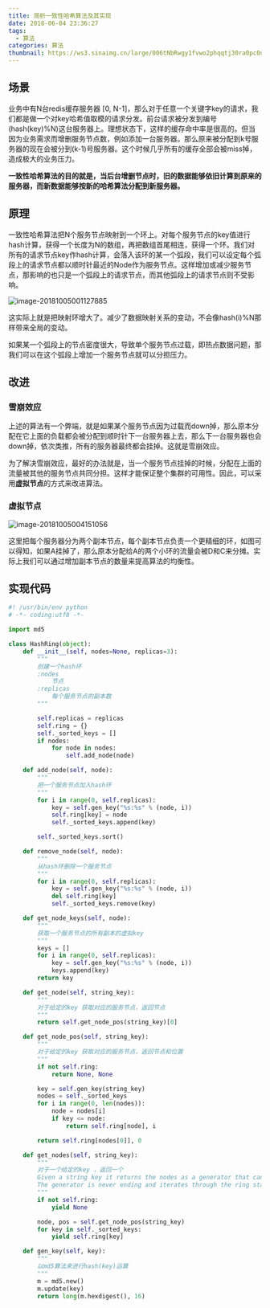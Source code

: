 ```yaml
---
title: 简析一致性哈希算法及其实现
date: 2018-06-04 23:36:27
tags:
  - 算法
categories: 算法
thumbnail: https://ws3.sinaimg.cn/large/006tNbRwgy1fvwo2phqqtj30ra0pc0up.jpg
---
```


## 场景

业务中有N台redis缓存服务器 [0, N-1]，那么对于任意一个关键字key的请求，我们都是做一个对key哈希值取模的请求分发。前台请求被分发到编号(hash(key)%N)这台服务器上。理想状态下，这样的缓存命中率是很高的。但当因为业务需求而增删服务节点数，例如添加一台服务器。那么原来被分配到k号服务器的现在会被分到(k-1)号服务器。这个时候几乎所有的缓存全部会被miss掉，造成极大的业务压力。

**一致性哈希算法的目的就是，当后台增删节点时，旧的数据能够依旧计算到原来的服务器，而新数据能够按新的哈希算法分配到新服务器。**

<!--more-->

## 原理

一致性哈希算法把N个服务节点映射到一个环上。对每个服务节点的key值进行hash计算，获得一个长度为N的数组，再把数组首尾相连，获得一个环。我们对所有的请求节点key作hash计算，会落入该环的某一个弧段，我们可以设定每个弧段上的请求节点都以顺时针最近的Node作为服务节点。这样增加或减少服务节点，那影响的也只是一个弧段上的请求节点，而其他弧段上的请求节点则不受影响。

![image-20181005001127885](https://ws3.sinaimg.cn/large/006tNbRwgy1fw90efd016j30qy0oygoq.jpg)

这实际上就是把映射环增大了。减少了数据映射关系的变动，不会像hash(i)%N那样带来全局的变动。

如果某一个弧段上的节点密度很大，导致单个服务节点过载，即热点数据问题，那我们可以在这个弧段上增加一个服务节点就可以分担压力。



## 改进

### 雪崩效应

上述的算法有一个弊端，就是如果某个服务节点因为过载而down掉，那么原本分配在它上面的负载都会被分配到顺时针下一台服务器上去，那么下一台服务器也会down掉，依次类推，所有的服务器最终都会挂掉。这就是雪崩效应。

为了解决雪崩效应，最好的办法就是，当一个服务节点挂掉的时候，分配在上面的流量被其他的服务节点共同分担。这样才能保证整个集群的可用性。因此，可以采用**虚拟节点**的方式来改进算法。

### 虚拟节点

![image-20181005004151056](https://ws3.sinaimg.cn/large/006tNbRwgy1fvwo2phqqtj30ra0pc0up.jpg)

这里把每个服务器分为两个副本节点，每个副本节点负责一个更精细的环，如图可以得知，如果A挂掉了，那么原本分配给A的两个小环的流量会被D和C来分摊。实际上我们可以通过增加副本节点的数量来提高算法的均衡性。



## 实现代码

```python
#! /usr/bin/env python
# -*- coding:utf8 -*-

import md5

class HashRing(object):
    def __init__(self, nodes=None, replicas=3):
        """
        创建一个hash环
        :nodes 
            节点 
        :replicas
            每个服务节点的副本数
        """

        self.replicas = replicas
        self.ring = {}
        self._sorted_keys = []
        if nodes:
            for node in nodes:
                self.add_node(node)

    def add_node(self, node):
        """
        把一个服务节点加入hash环
        """
        for i in range(0, self.replicas):
            key = self.gen_key("%s:%s" % (node, i))
            self.ring[key] = node
            self._sorted_keys.append(key)

        self._sorted_keys.sort()

    def remove_node(self, node):
        """
        从hash环删除一个服务节点
        """
        for i in range(0, self.replicas):
            key = self.gen_key("%s:%s" % (node, i))
            del self.ring[key]
            self._sorted_keys.remove(key)

    def get_node_keys(self, node):
        """
        获取一个服务节点的所有副本的虚拟key
        """
        keys = []
        for i in range(0, self.replicas):
            key = self.gen_key("%s:%s" % (node, i))
            keys.append(key)
        return key

    def get_node(self, string_key):
        """
		对于给定的key 获取对应的服务节点，返回节点
        """
        return self.get_node_pos(string_key)[0]

    def get_node_pos(self, string_key):
        """
        对于给定的key 获取对应的服务节点，返回节点和位置
        """
        if not self.ring:
            return None, None

        key = self.gen_key(string_key)
        nodes = self._sorted_keys
        for i in range(0, len(nodes)):
            node = nodes[i]
            if key <= node:
                return self.ring[node], i

        return self.ring[nodes[0]], 0

    def get_nodes(self, string_key):
        """
        对于一个给定的key ，返回一个
        Given a string key it returns the nodes as a generator that can hold the key.
        The generator is never ending and iterates through the ring starting at the correct position.
        """
        if not self.ring:
            yield None

        node, pos = self.get_node_pos(string_key)
        for key in self._sorted_keys:
            yield self.ring[key]

    def gen_key(self, key):
        """
		以md5算法来进行hash(key)运算
        """
        m = md5.new()
        m.update(key)
        return long(m.hexdigest(), 16)
```

